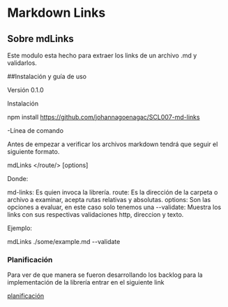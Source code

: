 # Markdown Links

## Sobre mdLinks

Este modulo esta hecho para extraer los links de un archivo .md y validarlos.

##Instalación y guía de uso

Versión
0.1.0

Instalación

npm install https://github.com/johannagoenagac/SCL007-md-links

-Línea de comando

Antes de empezar a verificar los archivos markdown tendrá que seguir el siguiente formato.

mdLinks </route/> [options]

Donde:

md-links: Es quien invoca la librería.
route: Es la dirección de la carpeta o archivo a examinar, acepta rutas relativas y absolutas.
options: Son las opciones a evaluar, en este caso solo tenemos una
--validate: Muestra los links con sus respectivas validaciones http, direccion y texto.

Ejemplo:

mdLinks ./some/example.md --validate

### Planificación

Para ver de que manera se fueron desarrollando los backlog para la implementación de la librería entrar en el siguiente link

[planificación](https://github.com/johannagoenagac/SCL007-md-links/projects/1) 







 


